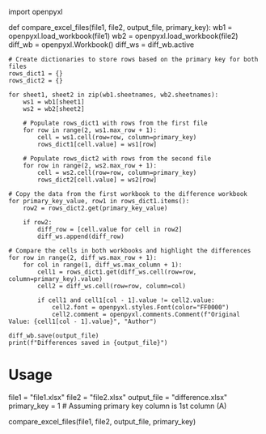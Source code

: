 import openpyxl

def compare_excel_files(file1, file2, output_file, primary_key):
    wb1 = openpyxl.load_workbook(file1)
    wb2 = openpyxl.load_workbook(file2)
    diff_wb = openpyxl.Workbook()
    diff_ws = diff_wb.active
    
    # Create dictionaries to store rows based on the primary key for both files
    rows_dict1 = {}
    rows_dict2 = {}
    
    for sheet1, sheet2 in zip(wb1.sheetnames, wb2.sheetnames):
        ws1 = wb1[sheet1]
        ws2 = wb2[sheet2]
        
        # Populate rows_dict1 with rows from the first file
        for row in range(2, ws1.max_row + 1):
            cell = ws1.cell(row=row, column=primary_key)
            rows_dict1[cell.value] = ws1[row]
        
        # Populate rows_dict2 with rows from the second file
        for row in range(2, ws2.max_row + 1):
            cell = ws2.cell(row=row, column=primary_key)
            rows_dict2[cell.value] = ws2[row]
    
    # Copy the data from the first workbook to the difference workbook
    for primary_key_value, row1 in rows_dict1.items():
        row2 = rows_dict2.get(primary_key_value)
        
        if row2:
            diff_row = [cell.value for cell in row2]
            diff_ws.append(diff_row)
    
    # Compare the cells in both workbooks and highlight the differences
    for row in range(2, diff_ws.max_row + 1):
        for col in range(1, diff_ws.max_column + 1):
            cell1 = rows_dict1.get(diff_ws.cell(row=row, column=primary_key).value)
            cell2 = diff_ws.cell(row=row, column=col)
            
            if cell1 and cell1[col - 1].value != cell2.value:
                cell2.font = openpyxl.styles.Font(color="FF0000")
                cell2.comment = openpyxl.comments.Comment(f"Original Value: {cell1[col - 1].value}", "Author")
    
    diff_wb.save(output_file)
    print(f"Differences saved in {output_file}")

# Usage
file1 = "file1.xlsx"
file2 = "file2.xlsx"
output_file = "difference.xlsx"
primary_key = 1  # Assuming primary key column is 1st column (A)

compare_excel_files(file1, file2, output_file, primary_key)
